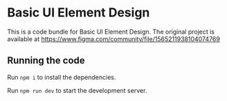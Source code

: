 
  # Basic UI Element Design

  This is a code bundle for Basic UI Element Design. The original project is available at https://www.figma.com/community/file/1565211938104074769

  ## Running the code

  Run `npm i` to install the dependencies.

  Run `npm run dev` to start the development server.
  
